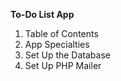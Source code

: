 
**To-Do List App**

1. Table of Contents
2. App Specialties
3. Set Up the Database
4. Set Up PHP Mailer
